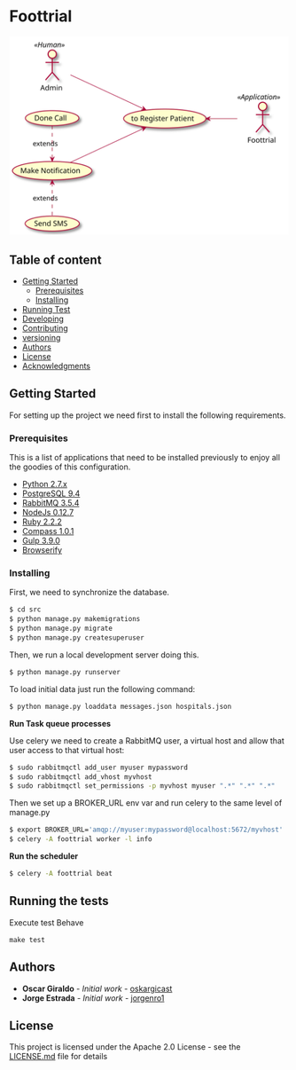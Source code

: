 # Foottrial

<p align="center">
 <img src="./docs/statics/usecase_system.svg">
</p>


## Table of content

- [Getting Started](#getting-started)
    - [Prerequisites](#prerequisites)
    - [Installing](#installing)
- [Running Test](#running-the-tests)
- [Developing](#developing)
- [Contributing](#contributing)
- [versioning](#versioning)
- [Authors](#authors)
- [License](#license)
- [Acknowledgments](#acknowledgments)

## Getting Started

For setting up the project we need first to install the following
requirements.

### Prerequisites

This is a list of applications that need to be installed previously to enjoy all the goodies of this configuration.

* [Python 2.7.x](http://python.org/download/)
* [PostgreSQL 9.4](http://www.postgresql.org/download/)
* [RabbitMQ 3.5.4](https://www.rabbitmq.com)
* [NodeJs 0.12.7](https://nodejs.org/)
* [Ruby 2.2.2](https://www.ruby-lang.org/en/installation/#package-management-systems)
* [Compass 1.0.1](http://compass-style.org/install/)
* [Gulp 3.9.0](https://github.com/gulpjs/gulp/blob/master/docs/getting-started.md)
* [Browserify](http://browserify.org/#install)


### Installing

First, we need to synchronize the database.

```bash
$ cd src
$ python manage.py makemigrations
$ python manage.py migrate
$ python manage.py createsuperuser
```

Then, we run a local development server doing this.

```bash
$ python manage.py runserver
```

To load initial data just run the following command:

```bash
$ python manage.py loaddata messages.json hospitals.json
```

**Run Task queue processes**

Use celery we need to create a RabbitMQ user, a virtual host and allow that user access to that virtual host:

```bash
$ sudo rabbitmqctl add_user myuser mypassword
$ sudo rabbitmqctl add_vhost myvhost
$ sudo rabbitmqctl set_permissions -p myvhost myuser ".*" ".*" ".*"
```

Then we set up a BROKER_URL env var and run celery to the same level of manage.py

```bash
$ export BROKER_URL='amqp://myuser:mypassword@localhost:5672/myvhost'
$ celery -A foottrial worker -l info
```

**Run the scheduler**

  ```bash
  $ celery -A foottrial beat
  ```

## Running the tests

Execute test Behave

```
make test
```

## Authors

* **Oscar Giraldo** - *Initial work* - [oskargicast](https://github.com/oskargicast)
* **Jorge Estrada** - *Initial work* - [jorgenro1](https://github.com/jorgenro1)

## License

This project is licensed under the Apache 2.0 License - see the [LICENSE.md](LICENSE.md) file for details
